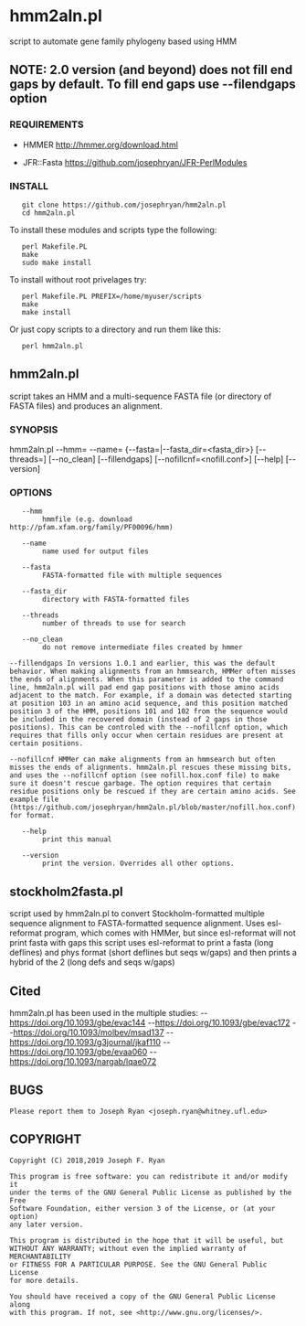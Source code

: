 # hmm2aln.pl
script to automate gene family phylogeny based using HMM

## NOTE: 2.0 version (and beyond) does not fill end gaps by default. To fill end gaps use --filendgaps option

### REQUIREMENTS

* HMMER
http://hmmer.org/download.html

* JFR::Fasta
https://github.com/josephryan/JFR-PerlModules

### INSTALL

```
   git clone https://github.com/josephryan/hmm2aln.pl
   cd hmm2aln.pl
```

To install these modules and scripts type the following:

```
   perl Makefile.PL
   make
   sudo make install
```
   
To install without root privelages try:

```
   perl Makefile.PL PREFIX=/home/myuser/scripts
   make
   make install
```

Or just copy scripts to a directory and run them like this:

```
   perl hmm2aln.pl
```

## hmm2aln.pl 

script takes an HMM and a multi-sequence FASTA file (or directory of FASTA files) and produces an alignment.

### SYNOPSIS

hmm2aln.pl --hmm=<hmmfile> --name=<name> {--fasta=<fasta>|--fasta_dir=<fasta_dir>} [--threads=<num>] [--no_clean] [--fillendgaps] [--nofillcnf=<nofill.conf>] [--help] [--version]

### OPTIONS

       --hmm
            hmmfile (e.g. download http://pfam.xfam.org/family/PF00096/hmm)

       --name
            name used for output files

       --fasta
            FASTA-formatted file with multiple sequences

       --fasta_dir
            directory with FASTA-formatted files

       --threads
            number of threads to use for search

       --no_clean
            do not remove intermediate files created by hmmer

    --fillendgaps In versions 1.0.1 and earlier, this was the default behavior. When making alignments from an hmmsearch, HMMer often misses the ends of alignments. When this parameter is added to the command line, hmm2aln.pl will pad end gap positions with those amino acids adjacent to the match. For example, if a domain was detected starting at position 103 in an amino acid sequence, and this position matched position 3 of the HMM, positions 101 and 102 from the sequence would be included in the recovered domain (instead of 2 gaps in those positions). This can be controled with the --nofillcnf option, which requires that fills only occur when certain residues are present at certain positions.

    --nofillcnf HMMer can make alignments from an hmmsearch but often misses the ends of alignments. hmm2aln.pl rescues these missing bits, and uses the --nofillcnf option (see nofill.hox.conf file) to make sure it doesn't rescue garbage. The option requires that certain residue positions only be rescued if they are certain amino acids. See example file (https://github.com/josephryan/hmm2aln.pl/blob/master/nofill.hox.conf) for format.

       --help
            print this manual

       --version
            print the version. Overrides all other options.

## stockholm2fasta.pl

script used by hmm2aln.pl to convert Stockholm-formatted multiple sequence alignment to FASTA-formatted sequence alignment. Uses esl-reformat program, which comes with HMMer, but since esl-reformat will not print fasta with gaps this script uses esl-reformat to print a fasta (long deflines) and phys format (short deflines but seqs w/gaps) and then prints a hybrid of the 2 (long defs and seqs w/gaps)

## Cited

hmm2aln.pl has been used in the multiple studies:
--https://doi.org/10.1093/gbe/evac144
--https://doi.org/10.1093/gbe/evac172
--https://doi.org/10.1093/molbev/msad137
--https://doi.org/10.1093/g3journal/jkaf110
--https://doi.org/10.1093/gbe/evaa060
--https://doi.org/10.1093/nargab/lqae072

## BUGS
    Please report them to Joseph Ryan <joseph.ryan@whitney.ufl.edu>

## COPYRIGHT
    Copyright (C) 2018,2019 Joseph F. Ryan

    This program is free software: you can redistribute it and/or modify it
    under the terms of the GNU General Public License as published by the Free
    Software Foundation, either version 3 of the License, or (at your option)
    any later version.

    This program is distributed in the hope that it will be useful, but
    WITHOUT ANY WARRANTY; without even the implied warranty of MERCHANTABILITY
    or FITNESS FOR A PARTICULAR PURPOSE. See the GNU General Public License
    for more details.

    You should have received a copy of the GNU General Public License along
    with this program. If not, see <http://www.gnu.org/licenses/>.
